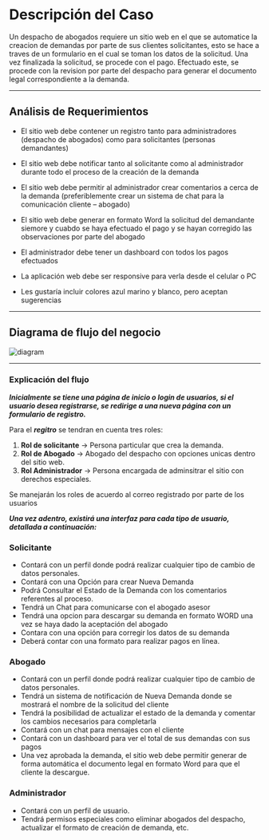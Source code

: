 # Descripción del Caso

Un despacho de abogados requiere un sitio web en el que se automatice la creacion de demandas por parte de sus clientes solicitantes, esto se hace a traves de un formulario en el cual se toman los datos de la solicitud. Una vez finalizada la solicitud, se procede con el pago. Efectuado este, se procede con la revision por parte del despacho para generar el documento legal correspondiente a la demanda.
______________________________________________________________________________________________________________________________________________________________________

## Análisis de Requerimientos

- El sitio web debe contener un registro tanto para administradores (despacho de abogados) como para solicitantes (personas demandantes)

- El sitio web debe notificar tanto al solicitante como al administrador durante todo el proceso de la creación de la demanda

- El sitio web debe permitir al administrador crear comentarios a cerca de la demanda (preferiblemente crear un sistema de chat para la comunicación cliente – abogado)

- El sitio web debe generar en formato Word la solicitud del demandante siemore y cuabdo se haya efectuado el pago y se hayan corregido las observaciones por parte del abogado

- El administrador debe tener un dashboard con todos los pagos efectuados

- La aplicación web debe ser responsive para verla desde el celular o PC

- Les gustaría incluir colores azul marino y blanco, pero aceptan sugerencias

_______________________________________________________________________________________________________________________________________________________________________

## Diagrama de flujo del negocio


![diagram](https://user-images.githubusercontent.com/89940115/199050300-e7aa699a-695d-4777-88f8-b340e362d362.png)

_______________________________________________________________________________________________________________________________________________________________________

### Explicación del flujo

***Inicialmente se tiene una página de inicio o login de usuarios, si el usuario desea registrarse, se redirige a una nueva página con un formulario de registro.***

Para el ***regitro*** se tendran en cuenta tres roles:
1. **Rol de solicitante** → Persona particular que crea la demanda.
2. **Rol de Abogado**     → Abogado del despacho con opciones unicas dentro del sitio web.
3. **Rol Administrador**  → Persona encargada de adminsitrar el sitio con derechos especiales.

Se manejarán los roles de acuerdo al correo registrado por parte de los usuarios

***Una vez adentro, existirá una interfaz para cada tipo de usuario, detallada a continuación:***
### Solicitante
- Contará con un perfil donde podrá realizar cualquier tipo de cambio de datos personales.
- Contará con una Opción para crear Nueva Demanda
- Podrá Consultar el Estado de la Demanda con los comentarios referentes al proceso.
- Tendrá un Chat para comunicarse con el abogado asesor
- Tendrá una opcion para descargar su demanda en formato WORD una vez se haya dado la aceptación del abogado
- Contara con una opción para corregir los datos de su demanda
- Deberá contar con una formato para realizar pagos en línea.
### Abogado
- Contará con un perfil donde podrá realizar cualquier tipo de cambio de datos personales.
- Tendrá un sistema de notificación de Nueva Demanda donde se mostrará el nombre de la solicitud del cliente
- Tendrá la posibilidad de actualizar el estado de la demanda y comentar los cambios necesarios para completarla 
- Contará con un chat para mensajes con el cliente
- Contará con un dashboard para ver el total de sus demandas con sus pagos 
- Una vez aprobada la demanda, el sitio web debe permitir generar de forma automática el documento legal en formato Word para que el cliente la descargue.
### Administrador
- Contará con un perfil de usuario.
- Tendrá permisos especiales como eliminar abogados del despacho, actualizar el formato de creación de demanda, etc.

<a href= https://github.com/scaliwave/Abogabot-Project/blob/main/1.-Requerimientos.doc></a>

  

  


